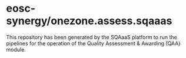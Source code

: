 # eosc-synergy/onezone.assess.sqaaas
This repository has been generated by the SQAaaS platform to run the pipelines
for the operation of the
Quality Assessment & Awarding (QAA)
module.